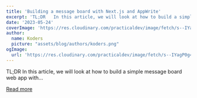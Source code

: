 ```yaml
---
title: 'Building a message board with Next.js and AppWrite'
excerpt: 'TL;DR   In this article, we will look at how to build a simple message board web app with...'
date: '2023-05-24'
coverImage: 'https://res.cloudinary.com/practicaldev/image/fetch/s--IYagP0g4--/c_imagga_scale,f_auto,fl_progressive,h_420,q_auto,w_1000/https://dev-to-uploads.s3.amazonaws.com/uploads/articles/27ta2aikqqbeuufqm7pl.jpg'
author:
  name: Koders
  picture: "assets/blog/authors/koders.png"
ogImage:
  url: 'https://res.cloudinary.com/practicaldev/image/fetch/s--IYagP0g4--/c_imagga_scale,f_auto,fl_progressive,h_420,q_auto,w_1000/https://dev-to-uploads.s3.amazonaws.com/uploads/articles/27ta2aikqqbeuufqm7pl.jpg'
---
```


TL;DR   In this article, we will look at how to build a simple message board web app with...

[Read more](https://dev.to/livecycle/building-a-message-board-with-nextjs-and-appwrite-3910)
